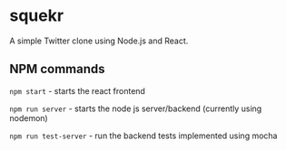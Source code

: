 # squekr

A simple Twitter clone using Node.js and React.



## NPM commands

`npm start` - starts the react frontend

`npm run server` - starts the node js server/backend (currently using nodemon)

`npm run test-server` - run the backend tests implemented using mocha
